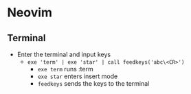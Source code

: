 # Neovim

## Terminal
- Enter the terminal and input keys
  - `exe 'term' | exe 'star' | call feedkeys('abc\<CR>')`
    - `exe term` runs :term
    - `exe star` enters insert mode
    - `feedkeys` sends the keys to the terminal
